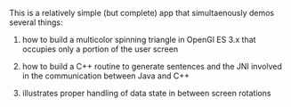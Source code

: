 This is a relatively simple (but complete) app that simultaenously demos several things:

1. how to build a multicolor spinning triangle in OpenGl ES 3.x that occupies only a portion of the user screen

2. how to build a C++ routine to generate sentences and the JNI involved in the communication between Java and C++

3. illustrates proper handling of data state in between screen rotations

